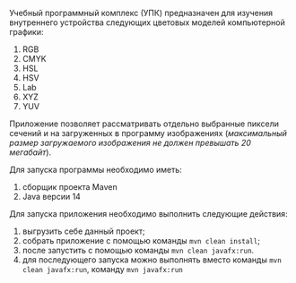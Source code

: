 Учебный программный комплекс (УПК) предназначен для изучения внутреннего устройства следующих цветовых моделей компьютерной графики:
1. RGB
2. CMYK
3. HSL
4. HSV
5. Lab
6. XYZ
7. YUV

Приложение позволяет рассматривать отдельно выбранные пиксели сечений и на загруженных в программу изображениях (*максимальный размер загружаемого изображения не должен превышать 20 мегабайт*).

Для запуска программы необходимо иметь:  
1. сборщик проекта Maven
2. Java версии 14

Для запуска приложения необходимо выполнить следующие действия:
1. выгрузить себе данный проект;
1. собрать приложение с помощью команды ```mvn clean install```;
2. после запустить с помощью команды ```mvn clean javafx:run```.
3. для последующего запуска можно выполнять вместо команды ```mvn clean javafx:run```, команду ```mvn javafx:run```

